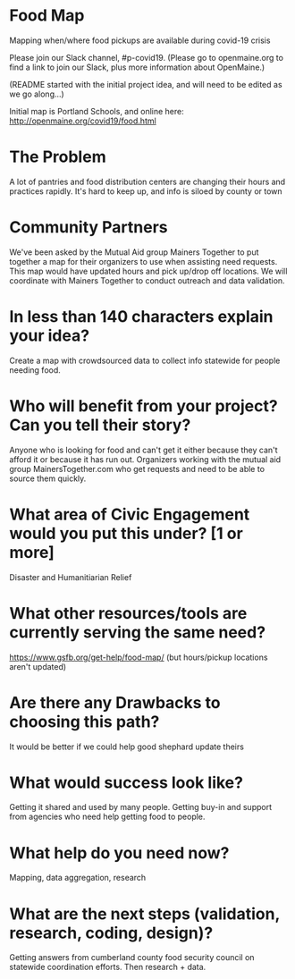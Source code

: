 # Food Map
Mapping when/where food pickups are available during covid-19 crisis

Please join our Slack channel, #p-covid19. (Please go to openmaine.org to find a link
to join our Slack, plus more information about OpenMaine.)

(README started with the initial project idea, and will need to be edited as we go along...)

Initial map is Portland Schools, and online here: http://openmaine.org/covid19/food.html

# The Problem
A lot of pantries and food distribution centers are changing their hours and practices rapidly. It's hard to keep up, and info is siloed by county or town

# Community Partners

We've been asked by the Mutual Aid group Mainers Together to put together a map for their organizers to use when assisting need requests. This map would have updated hours and pick up/drop off locations. We will coordinate with Mainers Together to conduct outreach and data validation.

# In less than 140 characters explain your idea?
Create a map with crowdsourced data to collect info statewide for people needing food.

# Who will benefit from your project? Can you tell their story?
Anyone who is looking for food and can't get it either because they can't afford it or because it has run out. Organizers working with the mutual aid group MainersTogether.com who get requests and need to be able to source them quickly.

# What area of Civic Engagement would you put this under? [1 or more]
Disaster and Humanitiarian Relief

# What other resources/tools are currently serving the same need?
https://www.gsfb.org/get-help/food-map/ (but hours/pickup locations aren't updated)

# Are there any Drawbacks to choosing this path?
It would be better if we could help good shephard update theirs

# What would success look like?
Getting it shared and used by many people. Getting buy-in and support from agencies who need help getting food to people.

# What help do you need now?
Mapping, data aggregation, research

# What are the next steps (validation, research, coding, design)?
Getting answers from cumberland county food security council on statewide coordination efforts. Then research + data.
